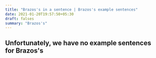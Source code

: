 ```yaml
---
title: "Brazos's in a sentence | Brazos's example sentences"
date: 2021-01-20T19:57:50+05:30
draft: falses
summary: "Brazos's"
---
```

## Unfortunately, we have no example sentences for Brazos's                 
